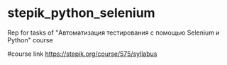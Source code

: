 # stepik_python_selenium
Rep for tasks of "Автоматизация тестирования с помощью Selenium и Python" course

#course link
https://stepik.org/course/575/syllabus
